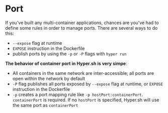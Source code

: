 # Port

If you've built any multi-container applications, chances are you've had to define some rules in order to manage ports. There are several ways to do this: 

- `--expose` flag at runtime
- `EXPOSE` instruction in the Dockerfile
- publish ports by using the `-p` or `-P` flags with `hyper run`

**The behavior of container port in Hyper.sh is very simpe**:

- All containers in the same network are inter-accessible; all ports are open within the network by default
- `-P` flag publishes all ports exposed by `--expose` flag at runtime, or `EXPOSE` instruction in the Dockerfile
- `-p` creates a port mapping rule like `-p hostPort:containerPort`. `containerPort` is required. If no `hostPort` is specified, Hyper.sh will use the same port as `containerPort`
